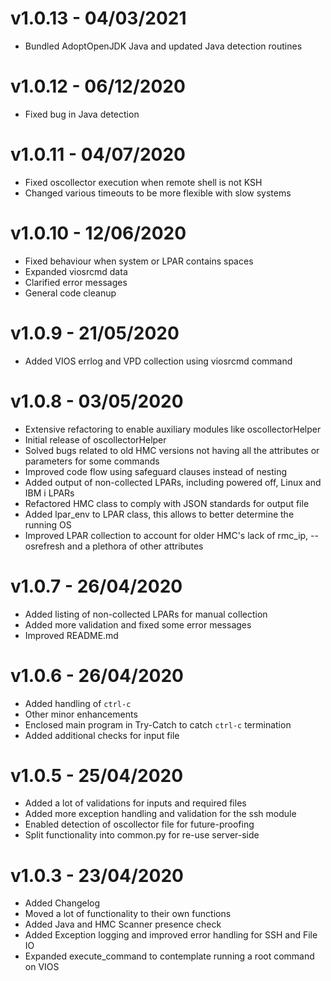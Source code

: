 # v1.0.13 - 04/03/2021

- Bundled AdoptOpenJDK Java and updated Java detection routines

# v1.0.12 - 06/12/2020

- Fixed bug in Java detection

# v1.0.11 - 04/07/2020

- Fixed oscollector execution when remote shell is not KSH
- Changed various timeouts to be more flexible with slow systems 

# v1.0.10 - 12/06/2020

- Fixed behaviour when system or LPAR contains spaces
- Expanded viosrcmd data
- Clarified error messages
- General code cleanup

# v1.0.9 - 21/05/2020

- Added VIOS errlog and VPD collection using viosrcmd command
 
# v1.0.8 - 03/05/2020

- Extensive refactoring to enable auxiliary modules like oscollectorHelper
- Initial release of oscollectorHelper
- Solved bugs related to old HMC versions not having all the attributes or parameters for some commands
- Improved code flow using safeguard clauses instead of nesting
- Added output of non-collected LPARs, including powered off, Linux and IBM i LPARs
- Refactored HMC class to comply with JSON standards for output file
- Added lpar_env to LPAR class, this allows to better determine the running OS
- Improved LPAR collection to account for older HMC's lack of rmc_ip, --osrefresh and a plethora of other attributes

# v1.0.7 - 26/04/2020

- Added listing of non-collected LPARs for manual collection
- Added more validation and fixed some error messages
- Improved README.md

# v1.0.6 - 26/04/2020

- Added handling of `ctrl-c`
- Other minor enhancements
- Enclosed main program in Try-Catch to catch `ctrl-c` termination
- Added additional checks for input file

# v1.0.5 - 25/04/2020

- Added a lot of validations for inputs and required files
- Added more exception handling and validation for the ssh module
- Enabled detection of oscollector file for future-proofing
- Split functionality into common.py for re-use server-side

# v1.0.3 - 23/04/2020

- Added Changelog
- Moved a lot of functionality to their own functions
- Added Java and HMC Scanner presence check
- Added Exception logging and improved error handling for SSH and File IO
- Expanded execute_command to contemplate running a root command on VIOS
